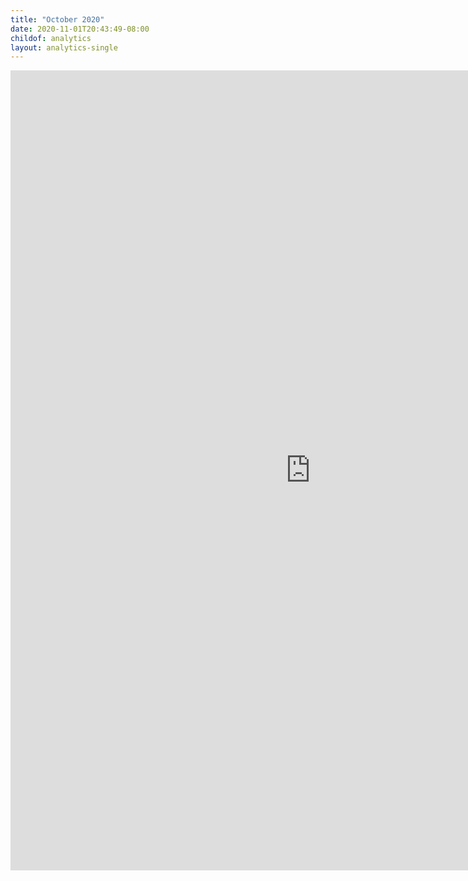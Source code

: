 ```yaml
---
title: "October 2020"
date: 2020-11-01T20:43:49-08:00
childof: analytics
layout: analytics-single
---
```

<iframe width="960" height="1280" src="https://datastudio.google.com/embed/reporting/c637d502-b571-4e1a-97bf-a3eb37d4ab61/page/tPw8" frameborder="0" style="border:0" allowfullscreen></iframe>
